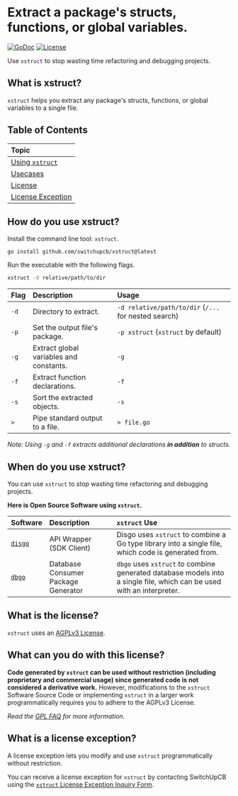 # Extract a package's structs, functions, or global variables.

[![GoDoc](https://img.shields.io/badge/godoc-reference-5272B4.svg?style=for-the-badge&logo=appveyor&logo=appveyor)](https://pkg.go.dev/github.com/switchupcb/xstruct)
[![License](https://img.shields.io/github/license/switchupcb/xstruct.svg?style=for-the-badge)](https://github.com/switchupcb/xstruct/blob/main/LICENSE)

Use `xstruct` to stop wasting time refactoring and debugging projects.

## What is xstruct?

`xstruct` helps you extract any package's structs, functions, or global variables to a single file.

## Table of Contents

| Topic                                                   |
| :------------------------------------------------------ |
| [Using `xstruct`](#how-do-you-use-xstruct)              |
| [Usecases](#when-do-you-use-xstruct)                    |
| [License](#what-is-the-license)                         |
| [License Exception](#what-can-you-do-with-this-license) |

## How do you use xstruct?

Install the command line tool: `xstruct`.

```
go install github.com/switchupcb/xstruct@latest
```

Run the executable with the following flags.
    
```bash
xstruct -d relative/path/to/dir
```

| Flag | Description                             | Usage                                                |
| :--- | :-------------------------------------- | :--------------------------------------------------- |
| `-d` | Directory to extract.                   | `-d relative/path/to/dir` (`/...` for nested search) |
| `-p` | Set the output file's package.          | `-p xstruct` (`xstruct` by default)                  |
| `-g` | Extract global variables and constants. | `-g`                                                 |
| `-f` | Extract function declarations.          | `-f`                                                 |
| `-s` | Sort the extracted objects.             | `-s`                                                 |
| `>`  | Pipe standard output to a file.         | `> file.go`                                          |

_Note: Using `-g` and `-f` extracts additional declarations **in addition** to structs._

## When do you use xstruct?

You can use `xstruct` to stop wasting time refactoring and debugging projects.

**Here is Open Source Software using `xstruct`.**

| Software                                       | Description                         | `xstruct` Use                                                                                                         |
| :--------------------------------------------- | :---------------------------------- | :-------------------------------------------------------------------------------------------------------------------- |
| [`disgo`](https://github.com/switchupcb/disgo) | API Wrapper (SDK Client)            | Disgo uses `xstruct` to combine a Go type library into a single file, which code is generated from.                   |
| [`dbgo`](https://github.com/switchupcb/dbgo)   | Database Consumer Package Generator | `dbgo` uses `xstruct` to combine generated database models into a single file, which can be used with an interpreter. |

## What is the license?

`xstruct` uses an [AGPLv3 License](https://www.gnu.org/licenses/agpl-3.0.en.html).

## What can you do with this license?

**Code generated by `xstruct`  can be used without restriction (including proprietary and commercial usage) since generated code is not considered a derivative work.** However, modifications to the `xstruct` Software Source Code or implementing `xstruct` in a larger work programmatically requires you to adhere to the AGPLv3 License.

_Read the [GPL FAQ](https://www.gnu.org/licenses/gpl-faq.html) for more information._

## What is a license exception?

A license exception lets you modify and use `xstruct` programmatically without restriction.

You can receive a license exception for `xstruct` by contacting SwitchUpCB using the [`xstruct` License Exception Inquiry Form](https://switchupcb.com/xstruct-license-exception/).
